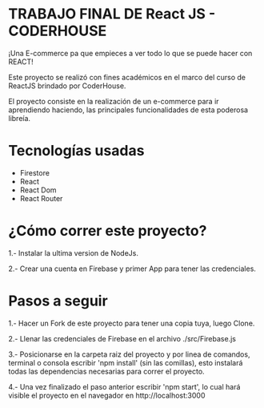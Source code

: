 # TRABAJO FINAL DE React JS - CODERHOUSE 

¡Una E-commerce pa que empieces a ver todo lo que se puede hacer con REACT!

Este proyecto se realizó con fines académicos en el marco del curso de ReactJS brindado por CoderHouse.

El proyecto consiste en la realización de un e-commerce para ir aprendiendo haciendo,  las principales funcionalidades de esta poderosa libreía.

# Tecnologías usadas

* Firestore
* React
* React Dom
* React Router

# ¿Cómo correr este proyecto?

1.- Instalar la ultima version de NodeJs.

2.- Crear una cuenta en Firebase y primer App para tener las credenciales.

# Pasos a seguir

1.- Hacer un Fork de este proyecto para tener una copia tuya, luego Clone.

2.- Llenar las credenciales de Firebase en el archivo ./src/Firebase.js

3.- Posicionarse en la carpeta raiz del proyecto y por linea de comandos, terminal o consola escribir 'npm install' (sin las comillas), esto instalará todas las dependencias necesarias para correr el proyecto.

4.- Una vez finalizado el paso anterior escribir 'npm start', lo cual hará visible el proyecto en el navegador en http://localhost:3000

